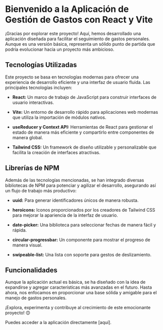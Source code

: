 # Bienvenido a la Aplicación de Gestión de Gastos con React y Vite

¡Gracias por explorar este proyecto! Aquí, hemos desarrollado una aplicación diseñada para facilitar el seguimiento de gastos personales. Aunque es una versión básica, representa un sólido punto de partida que podría evolucionar hacia un proyecto más ambicioso.

## Tecnologías Utilizadas

Este proyecto se basa en tecnologías modernas para ofrecer una experiencia de desarrollo eficiente y una interfaz de usuario fluida. Las principales tecnologías incluyen:

- **React:** Un marco de trabajo de JavaScript para construir interfaces de usuario interactivas.
  
- **Vite:** Un entorno de desarrollo rápido para aplicaciones web modernas que utiliza la importación de módulos nativos.
  
- **useReducer y Context API:** Herramientas de React para gestionar el estado de manera más eficiente y compartirlo entre componentes de manera global.

- **Tailwind CSS:** Un framework de diseño utilizable y personalizable que facilita la creación de interfaces atractivas.

## Librerías de NPM

Además de las tecnologías mencionadas, se han integrado diversas bibliotecas de NPM para potenciar y agilizar el desarrollo, asegurando así un flujo de trabajo más productivo:

- **uuid:** Para generar identificadores únicos de manera robusta.
  
- **heroicons:** Iconos proporcionados por los creadores de Tailwind CSS para mejorar la apariencia de la interfaz de usuario.
  
- **date-picker:** Una biblioteca para seleccionar fechas de manera fácil y rápida.
  
- **circular-progressbar:** Un componente para mostrar el progreso de manera visual.
  
- **swipeable-list:** Una lista con soporte para gestos de deslizamiento.

## Funcionalidades

Aunque la aplicación actual es básica, se ha diseñado con la idea de expandirse y agregar características más avanzadas en el futuro. Hasta ahora, nos enfocamos en proporcionar una base sólida y amigable para el manejo de gastos personales.

¡Explora, experimenta y contribuye al crecimiento de este emocionante proyecto! 😊

Puedes acceder a la aplicación directamente [aquí].

